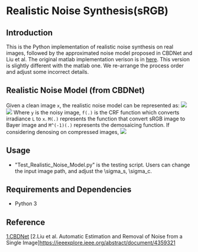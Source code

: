 # Realistic Noise Synthesis(sRGB)
## Introduction
This is the Python implementation of realistic noise synthesis on real images, followed by the approximated noise model proposed in CBDNet and Liu et al. The original matlab implementation verison is in [here](https://github.com/GuoShi28/CBDNet). This version is slightly different with the matlab one. We re-arrange the process order and adjust some incorrect details.   
## Realistic Noise Model (from CBDNet)
Given a clean image `x`, the realistic noise model can be represented as:
![](http://latex.codecogs.com/gif.latex?\\textbf{y}=f(M^{-1}(M(\\textbf{L}+n(\\textbf{x})))))
![](http://latex.codecogs.com/gif.latex?n(\\textbf{x})=n_s(\\textbf{x})+n_c)
Where `y` is the noisy image, `f(.)` is the CRF function which converts irradiance `L` to `x`. `M(.)` represents the function that convert sRGB image to Bayer image and `M^(-1)(.)` represents the demosaicing function.
If considering denosing on compressed images, 
![](http://latex.codecogs.com/gif.latex?\\textbf{y}=JPEG(f(M^{-1}(M(\\textbf{L}+n(\\textbf{x}))))))

## Usage
* "Test_Realistic_Noise_Model.py" is the testing script. Users can change the input image path, and adjust the \sigma_s, \sigma_c.

## Requirements and Dependencies
* Python 3


## Reference
[1.CBDNet](https://arxiv.org/abs/1807.04686)
[2.Liu et al. Automatic Estimation and Removal of Noise from a Single Image]https://ieeexplore.ieee.org/abstract/document/4359321
